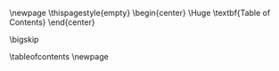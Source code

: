 \newpage
\thispagestyle{empty}
\begin{center}
    \Huge \textbf{Table of Contents}
\end{center}

\bigskip

\tableofcontents
\newpage

